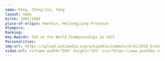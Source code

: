 ```yaml
---
name: Peng, Cheng/Jin, Yang
layout: name
birth: 1995/1992
place-of-origin: Haerbin, Heilongjiang Province
Olympics: 
Ranking: 
Key-Awards: 5th at the World Championships in 2021
Personalities: 
img-url: https://upload.wikimedia.org/wikipedia/commons/4/41/2016_Grand_Prix_of_Figure_Skating_Final_Peng_Cheng_Jin_Yang_IMG_3555.jpg
video-url: <iframe width="560" height="315" src="https://www.youtube.com/embed/-pSCXAJZ8E8" title="YouTube video player" frameborder="0" allow="accelerometer; autoplay; clipboard-write; encrypted-media; gyroscope; picture-in-picture" allowfullscreen></iframe>
---
```

